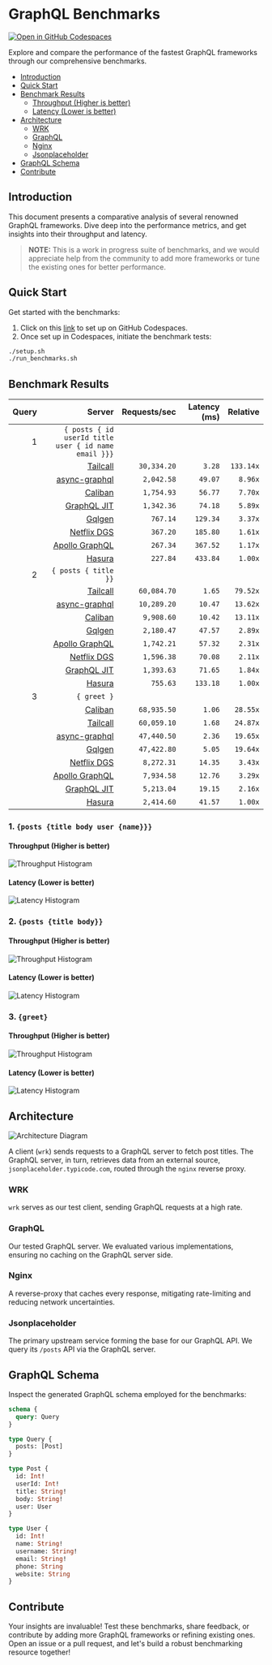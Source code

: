 # GraphQL Benchmarks <!-- omit from toc -->

[![Open in GitHub Codespaces](https://github.com/codespaces/badge.svg)](https://codespaces.new/tailcallhq/graphql-benchmarks)

Explore and compare the performance of the fastest GraphQL frameworks through our comprehensive benchmarks.

- [Introduction](#introduction)
- [Quick Start](#quick-start)
- [Benchmark Results](#benchmark-results)
  - [Throughput (Higher is better)](#throughput-higher-is-better)
  - [Latency (Lower is better)](#latency-lower-is-better)
- [Architecture](#architecture)
  - [WRK](#wrk)
  - [GraphQL](#graphql)
  - [Nginx](#nginx)
  - [Jsonplaceholder](#jsonplaceholder)
- [GraphQL Schema](#graphql-schema)
- [Contribute](#contribute)

[Tailcall]: https://github.com/tailcallhq/tailcall
[Gqlgen]: https://github.com/99designs/gqlgen
[Apollo GraphQL]: https://github.com/apollographql/apollo-server
[Netflix DGS]: https://github.com/netflix/dgs-framework
[Caliban]: https://github.com/ghostdogpr/caliban
[async-graphql]: https://github.com/async-graphql/async-graphql
[Hasura]: https://github.com/hasura/graphql-engine
[GraphQL JIT]: https://github.com/zalando-incubator/graphql-jit

## Introduction

This document presents a comparative analysis of several renowned GraphQL frameworks. Dive deep into the performance metrics, and get insights into their throughput and latency.

> **NOTE:** This is a work in progress suite of benchmarks, and we would appreciate help from the community to add more frameworks or tune the existing ones for better performance.

## Quick Start

Get started with the benchmarks:

1. Click on this [link](https://codespaces.new/tailcallhq/graphql-benchmarks) to set up on GitHub Codespaces.
2. Once set up in Codespaces, initiate the benchmark tests:

```bash
./setup.sh
./run_benchmarks.sh
```

## Benchmark Results

<!-- PERFORMANCE_RESULTS_START -->

| Query | Server | Requests/sec | Latency (ms) | Relative |
|-------:|--------:|--------------:|--------------:|---------:|
| 1 | `{ posts { id userId title user { id name email }}}` |
|| [Tailcall] | `30,334.20` | `3.28` | `133.14x` |
|| [async-graphql] | `2,042.58` | `49.07` | `8.96x` |
|| [Caliban] | `1,754.93` | `56.77` | `7.70x` |
|| [GraphQL JIT] | `1,342.36` | `74.18` | `5.89x` |
|| [Gqlgen] | `767.14` | `129.34` | `3.37x` |
|| [Netflix DGS] | `367.20` | `185.80` | `1.61x` |
|| [Apollo GraphQL] | `267.34` | `367.52` | `1.17x` |
|| [Hasura] | `227.84` | `433.84` | `1.00x` |
| 2 | `{ posts { title }}` |
|| [Tailcall] | `60,084.70` | `1.65` | `79.52x` |
|| [async-graphql] | `10,289.20` | `10.47` | `13.62x` |
|| [Caliban] | `9,908.60` | `10.42` | `13.11x` |
|| [Gqlgen] | `2,180.47` | `47.57` | `2.89x` |
|| [Apollo GraphQL] | `1,742.21` | `57.32` | `2.31x` |
|| [Netflix DGS] | `1,596.38` | `70.08` | `2.11x` |
|| [GraphQL JIT] | `1,393.63` | `71.65` | `1.84x` |
|| [Hasura] | `755.63` | `133.18` | `1.00x` |
| 3 | `{ greet }` |
|| [Caliban] | `68,935.50` | `1.06` | `28.55x` |
|| [Tailcall] | `60,059.10` | `1.68` | `24.87x` |
|| [async-graphql] | `47,440.50` | `2.36` | `19.65x` |
|| [Gqlgen] | `47,422.80` | `5.05` | `19.64x` |
|| [Netflix DGS] | `8,272.31` | `14.35` | `3.43x` |
|| [Apollo GraphQL] | `7,934.58` | `12.76` | `3.29x` |
|| [GraphQL JIT] | `5,213.04` | `19.15` | `2.16x` |
|| [Hasura] | `2,414.60` | `41.57` | `1.00x` |

<!-- PERFORMANCE_RESULTS_END -->



### 1. `{posts {title body user {name}}}`
#### Throughput (Higher is better)

![Throughput Histogram](assets/req_sec_histogram1.png)

#### Latency (Lower is better)

![Latency Histogram](assets/latency_histogram1.png)

### 2. `{posts {title body}}`
#### Throughput (Higher is better)

![Throughput Histogram](assets/req_sec_histogram2.png)

#### Latency (Lower is better)

![Latency Histogram](assets/latency_histogram2.png)

### 3. `{greet}`
#### Throughput (Higher is better)

![Throughput Histogram](assets/req_sec_histogram3.png)

#### Latency (Lower is better)

![Latency Histogram](assets/latency_histogram3.png)

## Architecture

![Architecture Diagram](assets/architecture.png)

A client (`wrk`) sends requests to a GraphQL server to fetch post titles. The GraphQL server, in turn, retrieves data from an external source, `jsonplaceholder.typicode.com`, routed through the `nginx` reverse proxy.

### WRK

`wrk` serves as our test client, sending GraphQL requests at a high rate.

### GraphQL

Our tested GraphQL server. We evaluated various implementations, ensuring no caching on the GraphQL server side.

### Nginx

A reverse-proxy that caches every response, mitigating rate-limiting and reducing network uncertainties.

### Jsonplaceholder

The primary upstream service forming the base for our GraphQL API. We query its `/posts` API via the GraphQL server.

## GraphQL Schema

Inspect the generated GraphQL schema employed for the benchmarks:

```graphql
schema {
  query: Query
}

type Query {
  posts: [Post]
}

type Post {
  id: Int!
  userId: Int!
  title: String!
  body: String!
  user: User
}

type User {
  id: Int!
  name: String!
  username: String!
  email: String!
  phone: String
  website: String
}
```

## Contribute

Your insights are invaluable! Test these benchmarks, share feedback, or contribute by adding more GraphQL frameworks or refining existing ones. Open an issue or a pull request, and let's build a robust benchmarking resource together!
